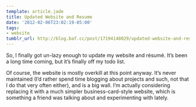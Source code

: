 ```yaml
---
template: article.jade
title: Updated Website and Resume
date: '2012-02-06T23:02:19-05:00'
tags:
- website
tumblr_url: http://blog.baf.cc/post/17194148029/updated-website-and-resume
---
```

So, I finally got un-lazy enough to update my website and résumé. It’s been a long time coming, but it’s finally off my todo list.

Of course, the website is mostly overkill at this point anyway. It’s never maintained (I’d rather spend time blogging about projects and such, not that I do that very often either), and is a big wall. I’m actually considering replacing it with a much simpler business-card-style website, which is something a friend was talking about and experimenting with lately.